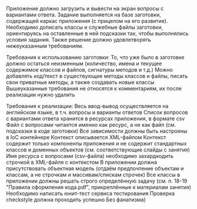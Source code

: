 Приложение должно загрузить и вывести на экран вопросы с вариантами ответа. Задание выполняется на базе заготовки, содержащей каркас приложения (с прицелом на его развитие). Необходимо дописать классы и служебные файлы заготовки, ориентируясь на оставленные в ней подсказки так, чтобы выполнялись условия задания. Также решение должно удовлетворять нижеуказанным требованиям.


Требования к использованию заготовки:
То, что уже было в заготовке должно остаться неизменным (количество, имена и текущее содержимое классов и файлов, сигнатуры методов и т.д.)
Можно добавлять код/текст в существующие методы классов и файлы, писать свои приватные методы, а также создавать новые классы
Вышеуказанные требования не относятся к комментариям, их после реализации нужно удалить

Требования к реализации:
Весь ввод-вывод осуществляется на английском языке, в т.ч. вопросы и варианты ответов
Список вопросов с вариантами ответа хранится в ресурсах приложения, в формате csv
Файл с вопросами читается именно как ресурс, а не как файл (см. подсказки в коде заготовки)
Все зависимости должны быть настроены в IoC контейнере
Контекст описывается XML-файлом
Контекст содержит только компоненты приложения и не содержит стандартных классов и доменных объектов (см. соответствующие слайды с занятия)
Имя ресурса с вопросами (csv-файла) необходимо захардкодить строчкой в XML-файле с контекстом
В приложении должна присутствовать объектная модель (отдаём предпочтение объектам и классам, а не строчкам и массивам/спискам строчек)
Все классы в приложении должны решать строго определённую задачу (см. п. 18-19 "Правила оформления кода.pdf", прикреплённые к материалам занятия)
Необходимо написать юнит-тест сервиса тестирования
Проверка checkstyle должна проходить успешно
Без фанатизма)
